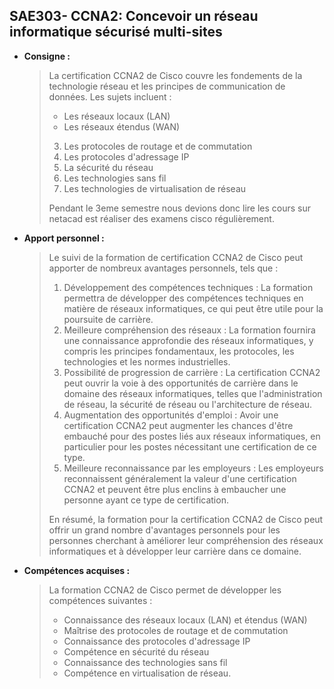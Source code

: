 ## **SAE303- CCNA2: Concevoir un réseau informatique sécurisé multi-sites**

- **Consigne :**
    
    > La certification CCNA2 de Cisco couvre les fondements de la technologie réseau et les principes de communication de données. Les sujets incluent :
    > 
    > - Les réseaux locaux (LAN)
    > - Les réseaux étendus (WAN)
    > 3. Les protocoles de routage et de commutation
    > 4. Les protocoles d'adressage IP
    > 5. La sécurité du réseau
    > 6. Les technologies sans fil
    > 7. Les technologies de virtualisation de réseau
    > 
    > Pendant le 3eme semestre nous devions donc lire les cours sur netacad est réaliser des examens cisco régulièrement.
    > 
- **Apport personnel :**
    
    > Le suivi de la formation de certification CCNA2 de Cisco peut apporter de nombreux avantages personnels, tels que :
    > 
    > 1. Développement des compétences techniques : La formation permettra de développer des compétences techniques en matière de réseaux informatiques, ce qui peut être utile pour la poursuite de carrière.
    > 2. Meilleure compréhension des réseaux : La formation fournira une connaissance approfondie des réseaux informatiques, y compris les principes fondamentaux, les protocoles, les technologies et les normes industrielles.
    > 3. Possibilité de progression de carrière : La certification CCNA2 peut ouvrir la voie à des opportunités de carrière dans le domaine des réseaux informatiques, telles que l'administration de réseau, la sécurité de réseau ou l'architecture de réseau.
    > 4. Augmentation des opportunités d'emploi : Avoir une certification CCNA2 peut augmenter les chances d'être embauché pour des postes liés aux réseaux informatiques, en particulier pour les postes nécessitant une certification de ce type.
    > 5. Meilleure reconnaissance par les employeurs : Les employeurs reconnaissent généralement la valeur d'une certification CCNA2 et peuvent être plus enclins à embaucher une personne ayant ce type de certification.
    > 
    > En résumé, la formation pour la certification CCNA2 de Cisco peut offrir un grand nombre d'avantages personnels pour les personnes cherchant à améliorer leur compréhension des réseaux informatiques et à développer leur carrière dans ce domaine.
    > 
- **Compétences acquises :**
    
    > La formation CCNA2 de Cisco permet de développer les compétences suivantes :
    > 
    > - Connaissance des réseaux locaux (LAN) et étendus (WAN)
    > - Maîtrise des protocoles de routage et de commutation
    > - Connaissance des protocoles d'adressage IP
    > - Compétence en sécurité du réseau
    > - Connaissance des technologies sans fil
    > - Compétence en virtualisation de réseau.

